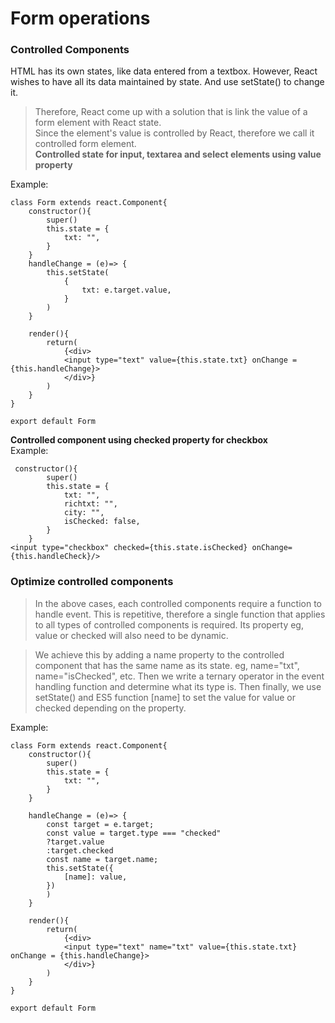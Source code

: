 # Form operations
### Controlled Components
HTML has its own states, like data entered from a textbox. However, React wishes to have all its data maintained by state. And use setState() to change it.  

>Therefore, React come up with a solution that is link the value of a form element with React state.  
>Since the element's value is controlled by React, therefore we call it controlled form element.  
**Controlled state for input, textarea and select elements using value property**  

Example:  
```
class Form extends react.Component{
    constructor(){
        super()
        this.state = {
            txt: "",
        }
    }
    handleChange = (e)=> {
        this.setState(
            {
                txt: e.target.value,
            }
        )
    }

    render(){
        return(
            {<div>
            <input type="text" value={this.state.txt} onChange = {this.handleChange}>
            </div>}
        )
    }
}

export default Form
```  
**Controlled component using checked property for checkbox**  
Example:  
```
 constructor(){
        super()
        this.state = {
            txt: "",
            richtxt: "",
            city: "",
            isChecked: false,
        }
    }
<input type="checkbox" checked={this.state.isChecked} onChange={this.handleCheck}/>
```  

### Optimize controlled components
>In the above cases, each controlled components require a function to handle event. This is repetitive, therefore a single function that applies to all types of controlled components is required. Its property eg, value or checked will also need to be dynamic.  

>We achieve this by adding a name property to the controlled component that has the same name as its state. eg, name="txt", name="isChecked", etc. Then we write a ternary operator in the event handling function and determine what its type is. Then finally, we use setState() and ES5 function [name] to set the value for value or checked depending on the property.  

Example:   
```
class Form extends react.Component{
    constructor(){
        super()
        this.state = {
            txt: "",
        }
    }

    handleChange = (e)=> {
        const target = e.target;
        const value = target.type === "checked"
        ?target.value
        :target.checked
        const name = target.name;
        this.setState({
            [name]: value,
        })
        )
    }

    render(){
        return(
            {<div>
            <input type="text" name="txt" value={this.state.txt} onChange = {this.handleChange}>
            </div>}
        )
    }
}

export default Form
```   




